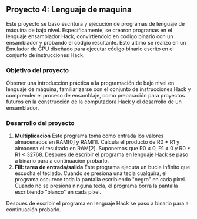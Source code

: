 ## Proyecto 4: Lenguaje de maquina
Este proyecto se baso escritura y ejecución de programas de lenguaje de máquina de bajo nivel. Específicamente, se crearon programas en el lenguaje ensamblador Hack, convirtiendolo en codigo binario con un ensamblador y probando el codgio resultante. Esto ultimo se realizo en un Emulador de CPU diseñado para ejecutar código binario escrito en el conjunto de instrucciones Hack.

### Objetivo del proyecto
Obtener una introducción práctica a la programación de bajo nivel en lenguaje de máquina, familiarizarse con el conjunto de instrucciones Hack y comprender el proceso de ensamblaje, como preparación para proyectos futuros en la construcción de la computadora Hack y el desarrollo de un ensamblador.

### Desarrollo del proyecto
1. **Multiplicacion**
Este programa toma como entrada los valores almacenados en RAM[0] y RAM[1]. Calcula el producto de R0 * R1 y almacena el resultado en RAM[2]. Suponemos que R0 ≥ 0, R1 ≥ 0 y R0 * R1 < 32768. Despues de escribir el programa en lenguaje Hack se paso a binario para a continuación probarlo.
2. **Fill: tarea de entrada/salida**
Este programa ejecuta un bucle infinito que escucha el teclado. Cuando se presiona una tecla cualquira, el programa oscurece toda la pantalla escribiendo "negro" en cada píxel. Cuando no se presiona ninguna tecla, el programa borra la pantalla escribiendo "blanco" en cada píxel.

Despues de escribir el programa en lenguaje Hack se paso a binario para a continuación probarlo.
